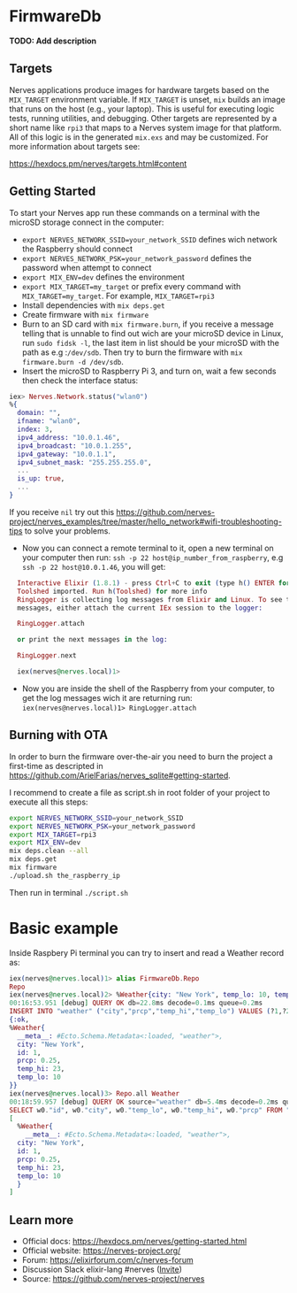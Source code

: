 # FirmwareDb

**TODO: Add description**

## Targets

Nerves applications produce images for hardware targets based on the
`MIX_TARGET` environment variable. If `MIX_TARGET` is unset, `mix` builds an
image that runs on the host (e.g., your laptop). This is useful for executing
logic tests, running utilities, and debugging. Other targets are represented by
a short name like `rpi3` that maps to a Nerves system image for that platform.
All of this logic is in the generated `mix.exs` and may be customized. For more
information about targets see:

https://hexdocs.pm/nerves/targets.html#content

## Getting Started

To start your Nerves app run these commands on a terminal with the microSD storage connect in the computer:
  * `export NERVES_NETWORK_SSID=your_network_SSID` defines wich network the Raspberry should connect
  * `export NERVES_NETWORK_PSK=your_network_password` defines the password when attempt to connect
  * `export MIX_ENV=dev` defines the environment
  * `export MIX_TARGET=my_target` or prefix every command with
    `MIX_TARGET=my_target`. For example, `MIX_TARGET=rpi3`
  * Install dependencies with `mix deps.get`
  * Create firmware with `mix firmware`
  * Burn to an SD card with `mix firmware.burn`, if you receive a message telling that is unnable to find out wich are your microSD device in Linux, run `sudo fidsk -l`, the last item in list should be your microSD with the path as e.g :`/dev/sdb`. Then try to burn the firmware with `mix firmware.burn -d /dev/sdb`.
  * Insert the microSD to Raspberry Pi 3, and turn on, wait a few seconds then check the interface status:
  ```elixir
  iex> Nerves.Network.status("wlan0")
  %{
    domain: "",
    ifname: "wlan0",
    index: 3,
    ipv4_address: "10.0.1.46",
    ipv4_broadcast: "10.0.1.255",
    ipv4_gateway: "10.0.1.1",
    ipv4_subnet_mask: "255.255.255.0",
    ...
    is_up: true,
    ...
  }
  ```
  If you receive `nil` try out this https://github.com/nerves-project/nerves_examples/tree/master/hello_network#wifi-troubleshooting-tips to solve your problems.
  * Now you can connect a remote terminal to it, open a new terminal on your computer then run: `ssh -p 22 host@ip_number_from_raspberry`, e.g `ssh -p 22 host@10.0.1.46`, you will get:
  ```elixir
    Interactive Elixir (1.8.1) - press Ctrl+C to exit (type h() ENTER for help)
    Toolshed imported. Run h(Toolshed) for more info
    RingLogger is collecting log messages from Elixir and Linux. To see the
    messages, either attach the current IEx session to the logger:

    RingLogger.attach

    or print the next messages in the log:

    RingLogger.next

    iex(nerves@nerves.local)1>
  ```
  * Now you are inside the shell of the Raspberry from your computer, to get the log messages wich it are returning run: `iex(nerves@nerves.local)1> RingLogger.attach`

## Burning with OTA

In order to burn the firmware over-the-air you need to burn the project a first-time as descripted in https://github.com/ArielFarias/nerves_sqlite#getting-started.

I recommend to create a file as script.sh in root folder of your project to execute all this steps:
  ```bash
  export NERVES_NETWORK_SSID=your_network_SSID
  export NERVES_NETWORK_PSK=your_network_password
  export MIX_TARGET=rpi3
  export MIX_ENV=dev
  mix deps.clean --all
  mix deps.get
  mix firmware
  ./upload.sh the_raspberry_ip
  ```
Then run in terminal `./script.sh`

# Basic example

  Inside Raspbery Pi terminal you can try to insert and read a Weather record as:
  ```elixir
  iex(nerves@nerves.local)1> alias FirmwareDb.Repo
  Repo
  iex(nerves@nerves.local)2> %Weather{city: "New York", temp_lo: 10, temp_hi: 23, prcp: 0.25} |> Repo.insert
  00:16:53.951 [debug] QUERY OK db=22.8ms decode=0.1ms queue=0.2ms
  INSERT INTO "weather" ("city","prcp","temp_hi","temp_lo") VALUES (?1,?2,?3,?4) ;--RETURNING ON INSERT "weather","id" ["New York", 0.25, 23, 10]
  {:ok,
  %Weather{
    __meta__: #Ecto.Schema.Metadata<:loaded, "weather">,
    city: "New York",
    id: 1,
    prcp: 0.25,
    temp_hi: 23,
    temp_lo: 10
  }}
  iex(nerves@nerves.local)3> Repo.all Weather
  00:18:59.957 [debug] QUERY OK source="weather" db=5.4ms decode=0.2ms queue=0.2ms
  SELECT w0."id", w0."city", w0."temp_lo", w0."temp_hi", w0."prcp" FROM "weather" AS w0 []
  [
    %Weather{
      __meta__: #Ecto.Schema.Metadata<:loaded, "weather">,
    city: "New York",
    id: 1,
    prcp: 0.25,
    temp_hi: 23,
    temp_lo: 10
    }
  ]
  ```

## Learn more

  * Official docs: https://hexdocs.pm/nerves/getting-started.html
  * Official website: https://nerves-project.org/
  * Forum: https://elixirforum.com/c/nerves-forum
  * Discussion Slack elixir-lang #nerves ([Invite](https://elixir-slackin.herokuapp.com/))
  * Source: https://github.com/nerves-project/nerves
